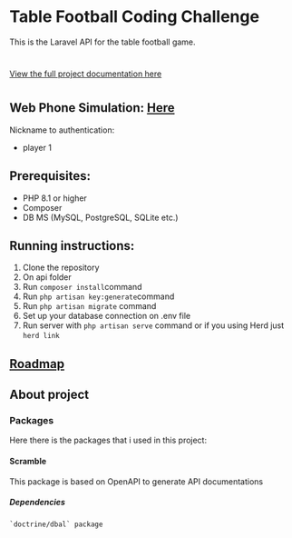 # Table Football Coding Challenge
This is the Laravel API for the table football game.


#
[View the full project documentation here](../docs/table-football-react-updated.pdf)
#

## Web Phone Simulation: [ Here ](https://monsterofcode.com/table_football_challenge/alpha/)
Nickname to authentication:
- player 1

## Prerequisites:
 * PHP 8.1 or higher
 * Composer
 * DB MS (MySQL, PostgreSQL, SQLite etc.)


## Running instructions:
1. Clone the repository
2. On api folder
3. Run `composer install`command
4. Run `php artisan key:generate`command
5. Run `php artisan migrate` command
6. Set up your database connection on .env file
7. Run server with `php artisan serve` command or if you using Herd just `herd link`

## [Roadmap](./docs/roadmap.md)

## About project 

### Packages
Here there is the packages that i used in this project:

#### Scramble
This package is based on OpenAPI to generate API documentations

##### Dependencies
    `doctrine/dbal` package
